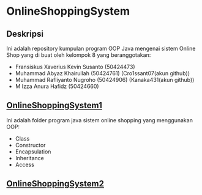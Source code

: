 # OnlineShoppingSystem

## Deskripsi
Ini adalah repository kumpulan program OOP Java mengenai sistem Online Shop yang di buat oleh kelompok 8 yang beranggotakan:

- Fransiskus Xaverius Kevin Susanto (50424473)
- Muhammad Abyaz Khairullah (50424761) (Cro1ssant07(akun github))
- Muhammad Rafliyanto Nugroho (50424906) (Kanaka431(akun github))
- M Izza Anura Hafidz (50424660)

## [OnlineShoppingSystem1](https://github.com/FransiskusXaveriusKevinSusanto/OnlineShoppingSystem/tree/main/OnlineShoppingSystem1)
Ini adalah folder program java sistem online shopping yang menggunakan OOP:
- Class
- Constructor
- Encapsulation
- Inheritance
- Access

## [OnlineShoppingSystem2](https://github.com/FransiskusXaveriusKevinSusanto/OnlineShoppingSystem/tree/main/OnlineShoppingSystem2)
